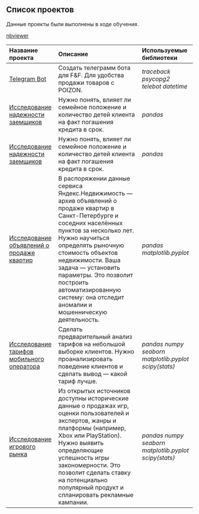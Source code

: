 ## Список проектов

Данные проекты были выполнены в ходе обучения.

[nbviewer](https://nbviewer.org/github/SpiritPowerd/data-analyst/tree/main/)

| Название проекта | Описание | Используемые библиотеки | 
| :---------------------- | :---------------------- | :---------------------- |
| [Telegram Bot](https://github.com/SpiritPowerd/telebot-FF) | Создать телеграмм бота для F&F. Для удобства продажи товаров с POIZON.| *traceback* *psycopg2* *telebot* *datetime* |
| [Исследование надежности заемщиков](https://github.com/SpiritPowerd/data-analyst/tree/main/Project-1%20borrower-reliability) | Нужно понять, влияет ли семейное положение и количество детей клиента на факт погашения кредита в срок.| *pandas* |
| [Исследование надежности заемщиков](https://github.com/SpiritPowerd/data-analyst/tree/main/Project-1%20borrower-reliability) | Нужно понять, влияет ли семейное положение и количество детей клиента на факт погашения кредита в срок.| *pandas* |
| [Исследование объявлений о продаже квартир](https://github.com/SpiritPowerd/data-analyst/tree/main/Project-2%20sale-of-apartments) | В распоряжении данные сервиса Яндекс.Недвижимость — архив объявлений о продаже квартир в Санкт-Петербурге и соседних населённых пунктов за несколько лет. Нужно научиться определять рыночную стоимость объектов недвижимости. Ваша задача — установить параметры. Это позволит построить автоматизированную систему: она отследит аномалии и мошенническую деятельность. | *pandas* *matplotlib.pyplot* |
| [Исследование тарифов мобильного оператора](https://github.com/SpiritPowerd/data-analyst/tree/main/Project-3%20mobile-tariff) | Cделать предварительный анализ тарифов на небольшой выборке клиентов. Нужно проанализировать поведение клиентов и сделать вывод — какой тариф лучше.| *pandas* *numpy* *seaborn* *matplotlib.pyplot* *scipy(stats)* |
| [Исследование игрового рынка](https://github.com/SpiritPowerd/data-analyst/tree/main/Project-4%20game-market) | Из открытых источников доступны исторические данные о продажах игр, оценки пользователей и экспертов, жанры и платформы (например, Xbox или PlayStation). Нужно выявить определяющие успешность игры закономерности. Это позволит сделать ставку на потенциально популярный продукт и спланировать рекламные кампании.| *pandas* *numpy* *seaborn* *matplotlib.pyplot* *scipy(stats)* |